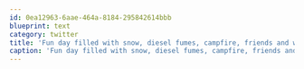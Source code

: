 ```yaml
---
id: 0ea12963-6aae-464a-8184-295842614bbb
blueprint: text
category: twitter
title: 'Fun day filled with snow, diesel fumes, campfire, friends and way too much camo clothing'
caption: 'Fun day filled with snow, diesel fumes, campfire, friends and way too much camo clothing'
---
```

